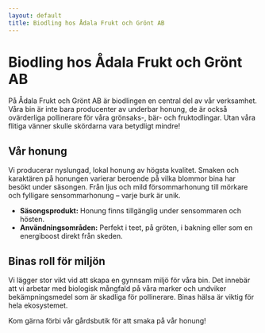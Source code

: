 ```yaml
---
layout: default
title: Biodling hos Ådala Frukt och Grönt AB
---
```


# Biodling hos Ådala Frukt och Grönt AB

På Ådala Frukt och Grönt AB är biodlingen en central del av vår verksamhet. Våra bin är inte bara producenter av underbar honung, de är också ovärderliga pollinerare för våra grönsaks-, bär- och fruktodlingar. Utan våra flitiga vänner skulle skördarna vara betydligt mindre!

## Vår honung
Vi producerar nyslungad, lokal honung av högsta kvalitet. Smaken och karaktären på honungen varierar beroende på vilka blommor bina har besökt under säsongen. Från ljus och mild försommarhonung till mörkare och fylligare sensommarhonung – varje burk är unik.

* **Säsongsprodukt:** Honung finns tillgänglig under sensommaren och hösten.
* **Användningsområden:** Perfekt i teet, på gröten, i bakning eller som en energiboost direkt från skeden.

## Binas roll för miljön
Vi lägger stor vikt vid att skapa en gynnsam miljö för våra bin. Det innebär att vi arbetar med biologisk mångfald på våra marker och undviker bekämpningsmedel som är skadliga för pollinerare. Binas hälsa är viktig för hela ekosystemet.

Kom gärna förbi vår gårdsbutik för att smaka på vår honung!

